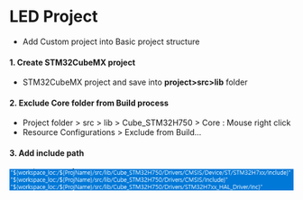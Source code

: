 # LED Project

- Add Custom project into Basic project structure

#### 1. Create STM32CubeMX project

- STM32CubeMX project and save into <b>project>src>lib</b> folder

#### 2. Exclude Core folder from Build process

- Project folder > src > lib > Cube_STM32H750 > Core : Mouse right click
- Resource Configurations > Exclude from Build...

#### 3. Add include path

<img src="../images/led_include_path.png"></img>

